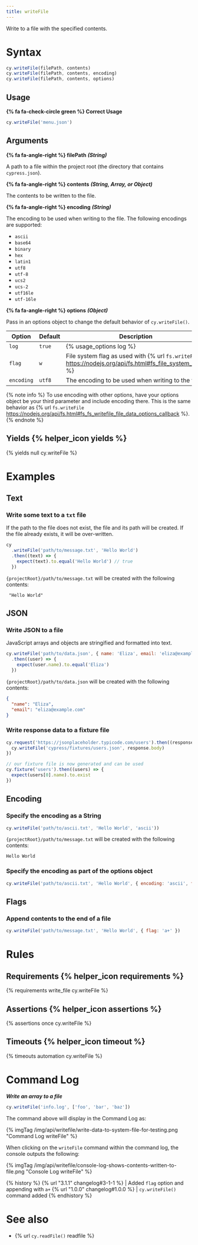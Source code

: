 ```yaml
---
title: writeFile
---
```


Write to a file with the specified contents.

# Syntax

```javascript
cy.writeFile(filePath, contents)
cy.writeFile(filePath, contents, encoding)
cy.writeFile(filePath, contents, options)
```

## Usage

**{% fa fa-check-circle green %} Correct Usage**

```javascript
cy.writeFile('menu.json')
```

## Arguments

**{% fa fa-angle-right %} filePath** ***(String)***

A path to a file within the project root (the directory that contains `cypress.json`).

**{% fa fa-angle-right %} contents** ***(String, Array, or Object)***

The contents to be written to the file.

**{% fa fa-angle-right %} encoding**  ***(String)***

The encoding to be used when writing to the file. The following encodings are supported:

* `ascii`
* `base64`
* `binary`
* `hex`
* `latin1`
* `utf8`
* `utf-8`
* `ucs2`
* `ucs-2`
* `utf16le`
* `utf-16le`

**{% fa fa-angle-right %} options**  ***(Object)***

Pass in an options object to change the default behavior of `cy.writeFile()`.

Option | Default | Description
--- | --- | ---
`log` | `true` | {% usage_options log %}
`flag` | `w` | File system flag as used with {% url `fs.writeFile` https://nodejs.org/api/fs.html#fs_file_system_flags %}
`encoding` | `utf8` | The encoding to be used when writing to the file

{% note info %}
To use encoding with other options, have your options object be your third parameter and include encoding there. This is the same behavior as {% url `fs.writeFile` https://nodejs.org/api/fs.html#fs_fs_writefile_file_data_options_callback %}.
{% endnote %}

## Yields {% helper_icon yields %}

{% yields null cy.writeFile %}

# Examples

## Text

### Write some text to a `txt` file

If the path to the file does not exist, the file and its path will be created. If the file already exists, it will be over-written.

```javascript
cy
  .writeFile('path/to/message.txt', 'Hello World')
  .then((text) => {
    expect(text).to.equal('Hello World') // true
  })
```

`{projectRoot}/path/to/message.txt` will be created with the following contents:

```text
 "Hello World"
```

## JSON

### Write JSON to a file

JavaScript arrays and objects are stringified and formatted into text.

```javascript
cy.writeFile('path/to/data.json', { name: 'Eliza', email: 'eliza@example.com' })
  .then((user) => {
    expect(user.name).to.equal('Eliza')
  })
```

`{projectRoot}/path/to/data.json` will be created with the following contents:

```json
{
  "name": "Eliza",
  "email": "eliza@example.com"
}
```

### Write response data to a fixture file

```javascript
cy.request('https://jsonplaceholder.typicode.com/users').then((response) => {
  cy.writeFile('cypress/fixtures/users.json', response.body)
})

// our fixture file is now generated and can be used
cy.fixture('users').then((users) => {
  expect(users[0].name).to.exist
})
```

## Encoding

### Specify the encoding as a String

```javascript
cy.writeFile('path/to/ascii.txt', 'Hello World', 'ascii'))
```

`{projectRoot}/path/to/message.txt` will be created with the following contents:

```text
Hello World
```

### Specify the encoding as part of the options object

```javascript
cy.writeFile('path/to/ascii.txt', 'Hello World', { encoding: 'ascii', flag: 'a+' })
```

## Flags

### Append contents to the end of a file

```javascript
cy.writeFile('path/to/message.txt', 'Hello World', { flag: 'a+' })
```

# Rules

## Requirements {% helper_icon requirements %}

{% requirements write_file cy.writeFile %}

## Assertions {% helper_icon assertions %}

{% assertions once cy.writeFile %}

## Timeouts {% helper_icon timeout %}

{% timeouts automation cy.writeFile %}

# Command Log

***Write an array to a file***

```javascript
cy.writeFile('info.log', ['foo', 'bar', 'baz'])
```

The command above will display in the Command Log as:

{% imgTag /img/api/writefile/write-data-to-system-file-for-testing.png "Command Log writeFile" %}

When clicking on the `writeFile` command within the command log, the console outputs the following:

{% imgTag /img/api/writefile/console-log-shows-contents-written-to-file.png "Console Log writeFile" %}

{% history %}
{% url "3.1.1" changelog#3-1-1 %} | Added `flag` option and appending with `a+`
{% url "1.0.0" changelog#1.0.0 %} | `cy.writeFile()` command added
{% endhistory %}

# See also

- {% url `cy.readFile()` readfile %}

